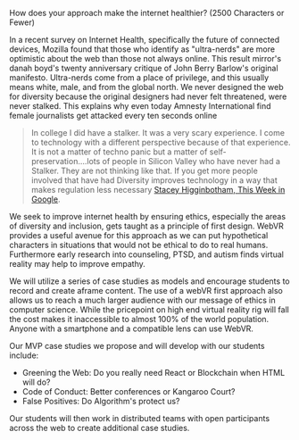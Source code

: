 How does your approach make the internet healthier? (2500 Characters or Fewer)

In a recent survey on Internet Health, specifically the future of connected devices, Mozilla found that those who identify as "ultra-nerds" are more optimistic about the web than those not always online. This result mirror's danah boyd's twenty anniversary critique of John Berry Barlow's original manifesto. Ultra-nerds come from a place of privilege, and this usually means white, male, and from the global north. We never designed the web for diversity because the original designers had never felt threatened, were never stalked. This explains why even today Amnesty International find female journalists get attacked every ten seconds online

> In college I did have a stalker. It was a very scary experience. I come to technology with a different perspective because of that experience. It is not a matter of techno panic but a matter of self-preservation....lots of people in Silicon Valley who have never had a Stalker. They are not thinking like that. If you get more people involved that have had Diversity improves technology in a way that makes regulation less necessary [Stacey Higginbotham, This Week in Google](https://twit.tv/shows/this-week-in-google).

We seek to improve internet health by ensuring ethics, especially the areas of diversity and inclusion, gets taught as a principle of first design. WebVR provides a useful avenue for this approach as we can put hypothetical characters in situations that would not be ethical to do to real humans. Furthermore early research into counseling, PTSD, and autism finds virtual reality may help to improve empathy. 

We will utilize a series of case studies as models and encourage students to record and create aframe content. The use of a webVR first approach also allows us to reach a much larger audience with our message of ethics in computer science. While the pricepoint on high end virtual reality rig will fall the cost makes it inaccessible to almost 100% of the world population. Anyone with a smartphone and a compatible lens can use WebVR.

Our MVP case studies we propose and will develop with our students include:
* Greening the Web: Do you really need React or Blockchain when HTML will do?
* Code of Conduct: Better conferences or Kangaroo Court?
* False Positives: Do Algorithm's protect us?

Our students will then work in distributed teams with open participants across the web to create additional case studies.
